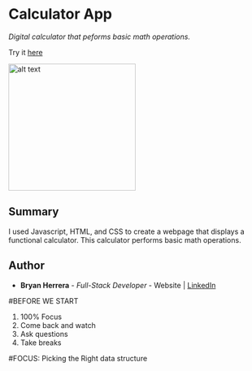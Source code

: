 # Calculator App

*Digital calculator that peforms basic math operations.*

Try it [here](https://bcherrera14.github.io/calculator-app/)

<img src="./Calculator.PNG" alt="alt text" width="250px">

## Summary

I used Javascript, HTML, and CSS to create a webpage that displays a functional calculator. This calculator performs basic math operations.

## Author

* **Bryan Herrera** - *Full-Stack Developer* - Website | [LinkedIn](https://www.linkedin.com/in/herrerabryan/)  






#BEFORE WE START 
1) 100% Focus 
2) Come back and watch 
3) Ask questions 
4) Take breaks






#FOCUS: Picking the Right data structure